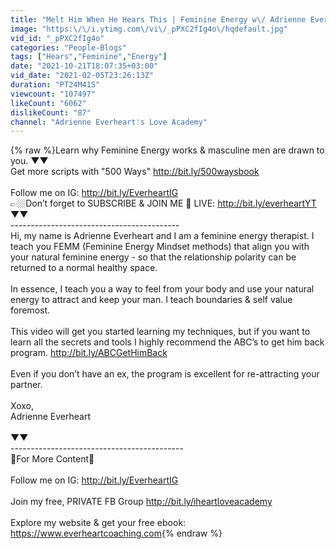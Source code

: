 ```yaml
---
title: "Melt Him When He Hears This | Feminine Energy w\/ Adrienne Everheart"
image: "https:\/\/i.ytimg.com\/vi\/_pPXC2fIg4o\/hqdefault.jpg"
vid_id: "_pPXC2fIg4o"
categories: "People-Blogs"
tags: ["Hears","Feminine","Energy"]
date: "2021-10-21T18:07:35+03:00"
vid_date: "2021-02-05T23:26:13Z"
duration: "PT24M41S"
viewcount: "107497"
likeCount: "6062"
dislikeCount: "87"
channel: "Adrienne Everheart's Love Academy"
---
```

{% raw %}Learn why Feminine Energy works &amp; masculine men are drawn to you. ▼▼<br />Get more scripts with &quot;500 Ways&quot;    <a rel="nofollow" target="blank" href="http://bit.ly/500waysbook">http://bit.ly/500waysbook</a><br /><br />Follow me on IG: <a rel="nofollow" target="blank" href="http://bit.ly/EverheartIG">http://bit.ly/EverheartIG</a>  <br />👉🏼Don’t forget to SUBSCRIBE &amp; JOIN ME 🔔 LIVE: <a rel="nofollow" target="blank" href="http://bit.ly/everheartYT">http://bit.ly/everheartYT</a> ▼▼<br />------------------------------------------<br />Hi, my name is Adrienne Everheart and I am a feminine energy therapist. I teach you FEMM (Feminine Energy Mindset methods) that align you with your natural feminine energy - so that the relationship polarity can be returned to a normal healthy space.  <br /><br />In essence, I teach you a way to feel from your body and use your natural energy to attract and keep your man. I teach boundaries &amp; self value foremost. <br /><br />This video will get you started learning my techniques, but if you want to learn all the secrets and tools I highly recommend the ABC’s to get him back program. <a rel="nofollow" target="blank" href="http://bit.ly/ABCGetHimBack">http://bit.ly/ABCGetHimBack</a><br /><br />Even if you don’t have an ex, the program is excellent for re-attracting your partner.<br /><br />Xoxo,<br />Adrienne Everheart<br /><br />▼▼<br />-------------------------------------------<br />💎For More Content💎 <br /><br />Follow me on IG: <a rel="nofollow" target="blank" href="http://bit.ly/EverheartIG">http://bit.ly/EverheartIG</a> <br /><br />Join my free, PRIVATE FB Group <a rel="nofollow" target="blank" href="http://bit.ly/iheartloveacademy">http://bit.ly/iheartloveacademy</a> <br /><br />Explore my website &amp; get your free ebook: <a rel="nofollow" target="blank" href="https://www.everheartcoaching.com">https://www.everheartcoaching.com</a>{% endraw %}
